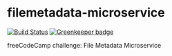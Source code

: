 # filemetadata-microservice
[![Build Status](https://travis-ci.org/hexjelly/filemetadata-microservice.svg?branch=master)](https://travis-ci.org/hexjelly/filemetadata-microservice) [![Greenkeeper badge](https://badges.greenkeeper.io/hexjelly/filemetadata-microservice.svg)](https://greenkeeper.io/)

freeCodeCamp challenge: File Metadata Microservice
